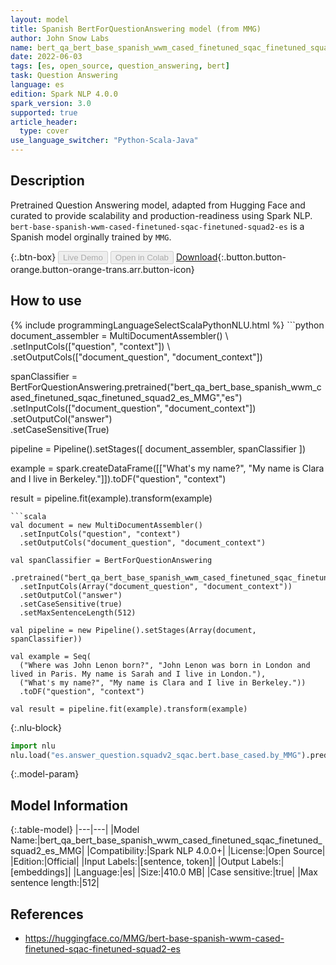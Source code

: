 ```yaml
---
layout: model
title: Spanish BertForQuestionAnswering model (from MMG)
author: John Snow Labs
name: bert_qa_bert_base_spanish_wwm_cased_finetuned_sqac_finetuned_squad2_es_MMG
date: 2022-06-03
tags: [es, open_source, question_answering, bert]
task: Question Answering
language: es
edition: Spark NLP 4.0.0
spark_version: 3.0
supported: true
article_header:
  type: cover
use_language_switcher: "Python-Scala-Java"
---
```


## Description

Pretrained Question Answering model, adapted from Hugging Face and curated to provide scalability and production-readiness using Spark NLP. `bert-base-spanish-wwm-cased-finetuned-sqac-finetuned-squad2-es` is a Spanish model orginally trained by `MMG`.

{:.btn-box}
<button class="button button-orange" disabled>Live Demo</button>
<button class="button button-orange" disabled>Open in Colab</button>
[Download](https://s3.amazonaws.com/auxdata.johnsnowlabs.com/public/models/bert_qa_bert_base_spanish_wwm_cased_finetuned_sqac_finetuned_squad2_es_MMG_es_4.0.0_3.0_1654249736195.zip){:.button.button-orange.button-orange-trans.arr.button-icon}

## How to use



<div class="tabs-box" markdown="1">
{% include programmingLanguageSelectScalaPythonNLU.html %}
```python
document_assembler = MultiDocumentAssembler() \ 
    .setInputCols(["question", "context"]) \
    .setOutputCols(["document_question", "document_context"])

spanClassifier = BertForQuestionAnswering.pretrained("bert_qa_bert_base_spanish_wwm_cased_finetuned_sqac_finetuned_squad2_es_MMG","es") \
    .setInputCols(["document_question", "document_context"]) \
    .setOutputCol("answer") \
    .setCaseSensitive(True)

pipeline = Pipeline().setStages([
    document_assembler,
    spanClassifier
])

example = spark.createDataFrame([["What's my name?", "My name is Clara and I live in Berkeley."]]).toDF("question", "context")

result = pipeline.fit(example).transform(example)
```
```scala
val document = new MultiDocumentAssembler()
  .setInputCols("question", "context")
  .setOutputCols("document_question", "document_context")

val spanClassifier = BertForQuestionAnswering
  .pretrained("bert_qa_bert_base_spanish_wwm_cased_finetuned_sqac_finetuned_squad2_es_MMG","es")
  .setInputCols(Array("document_question", "document_context"))
  .setOutputCol("answer")
  .setCaseSensitive(true)
  .setMaxSentenceLength(512)

val pipeline = new Pipeline().setStages(Array(document, spanClassifier))

val example = Seq(
  ("Where was John Lenon born?", "John Lenon was born in London and lived in Paris. My name is Sarah and I live in London."),
  ("What's my name?", "My name is Clara and I live in Berkeley."))
  .toDF("question", "context")

val result = pipeline.fit(example).transform(example)
```


{:.nlu-block}
```python
import nlu
nlu.load("es.answer_question.squadv2_sqac.bert.base_cased.by_MMG").predict("""What's my name?|||"My name is Clara and I live in Berkeley.""")
```

</div>

{:.model-param}
## Model Information

{:.table-model}
|---|---|
|Model Name:|bert_qa_bert_base_spanish_wwm_cased_finetuned_sqac_finetuned_squad2_es_MMG|
|Compatibility:|Spark NLP 4.0.0+|
|License:|Open Source|
|Edition:|Official|
|Input Labels:|[sentence, token]|
|Output Labels:|[embeddings]|
|Language:|es|
|Size:|410.0 MB|
|Case sensitive:|true|
|Max sentence length:|512|

## References

- https://huggingface.co/MMG/bert-base-spanish-wwm-cased-finetuned-sqac-finetuned-squad2-es